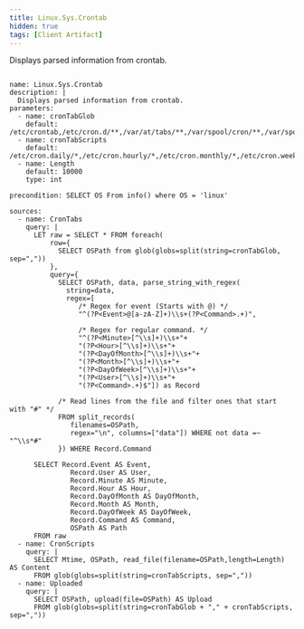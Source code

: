 ```yaml
---
title: Linux.Sys.Crontab
hidden: true
tags: [Client Artifact]
---
```


Displays parsed information from crontab.


<pre><code class="language-yaml">
name: Linux.Sys.Crontab
description: |
  Displays parsed information from crontab.
parameters:
  - name: cronTabGlob
    default: /etc/crontab,/etc/cron.d/**,/var/at/tabs/**,/var/spool/cron/**,/var/spool/cron/crontabs/**
  - name: cronTabScripts
    default: /etc/cron.daily/*,/etc/cron.hourly/*,/etc/cron.monthly/*,/etc/cron.weekly/*
  - name: Length
    default: 10000
    type: int

precondition: SELECT OS From info() where OS = &#x27;linux&#x27;

sources:
  - name: CronTabs
    query: |
      LET raw = SELECT * FROM foreach(
          row={
            SELECT OSPath from glob(globs=split(string=cronTabGlob, sep=&quot;,&quot;))
          },
          query={
            SELECT OSPath, data, parse_string_with_regex(
              string=data,
              regex=[
                 /* Regex for event (Starts with @) */
                 &quot;^(?P&lt;Event&gt;@[a-zA-Z]+)\\s+(?P&lt;Command&gt;.+)&quot;,

                 /* Regex for regular command. */
                 &quot;^(?P&lt;Minute&gt;[^\\s]+)\\s+&quot;+
                 &quot;(?P&lt;Hour&gt;[^\\s]+)\\s+&quot;+
                 &quot;(?P&lt;DayOfMonth&gt;[^\\s]+)\\s+&quot;+
                 &quot;(?P&lt;Month&gt;[^\\s]+)\\s+&quot;+
                 &quot;(?P&lt;DayOfWeek&gt;[^\\s]+)\\s+&quot;+
                 &quot;(?P&lt;User&gt;[^\\s]+)\\s+&quot;+
                 &quot;(?P&lt;Command&gt;.+)$&quot;]) as Record

            /* Read lines from the file and filter ones that start with &quot;#&quot; */
            FROM split_records(
               filenames=OSPath,
               regex=&quot;\n&quot;, columns=[&quot;data&quot;]) WHERE not data =~ &quot;^\\s*#&quot;
            }) WHERE Record.Command

      SELECT Record.Event AS Event,
               Record.User AS User,
               Record.Minute AS Minute,
               Record.Hour AS Hour,
               Record.DayOfMonth AS DayOfMonth,
               Record.Month AS Month,
               Record.DayOfWeek AS DayOfWeek,
               Record.Command AS Command,
               OSPath AS Path
      FROM raw
  - name: CronScripts
    query: |
      SELECT Mtime, OSPath, read_file(filename=OSPath,length=Length) AS Content
      FROM glob(globs=split(string=cronTabScripts, sep=&quot;,&quot;))
  - name: Uploaded
    query: |
      SELECT OSPath, upload(file=OSPath) AS Upload
      FROM glob(globs=split(string=cronTabGlob + &quot;,&quot; + cronTabScripts, sep=&quot;,&quot;))

</code></pre>

